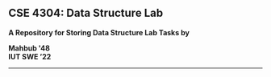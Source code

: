 

## CSE 4304: Data Structure Lab 

**A Repository for Storing Data Structure Lab Tasks by**

**Mahbub '48**  
**IUT SWE ’22**


---

